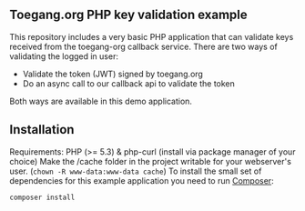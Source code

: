 ## Toegang.org PHP key validation example ##

This repository includes a very basic PHP application that can validate keys received from the toegang-org callback service.
There are two ways of validating the logged in user:
* Validate the token (JWT) signed by toegang.org
* Do an async call to our callback api to validate the token

Both ways are available in this demo application.

## Installation
Requirements: PHP (>= 5.3) & php-curl (install via package manager of your choice)
Make the /cache folder in the project writable for your webserver's user. (`chown -R www-data:www-data cache`)
To install the small set of dependencies for this example application you need to run [Composer](https://getcomposer.org/):

```composer install```


